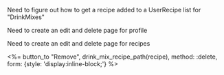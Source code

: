 Need to figure out how to get a recipe added to a UserRecipe list for "DrinkMixes"

Need to create an edit and delete page for profile

Need to create an edit and delete page for recipes

<%= button_to "Remove", drink_mix_recipe_path(recipe), method: :delete, form: {style: 'display:inline-block;'} %>
 